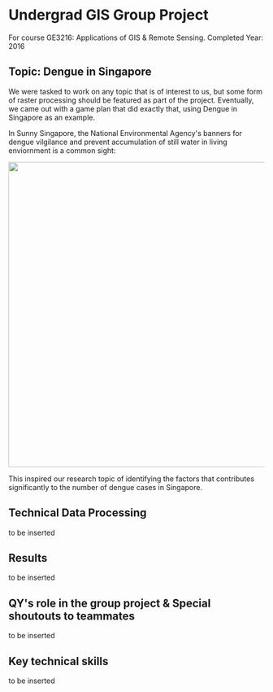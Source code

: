 # Undergrad GIS Group Project

For course GE3216: Applications of GIS & Remote Sensing. Completed Year: 2016

## Topic: Dengue in Singapore

We were tasked to work on any topic that is of interest to us, but some form of raster processing should be featured as part of the project. Eventually, we came out with a game plan that did exactly that, using Dengue in Singapore as an example. 

In Sunny Singapore, the National Environmental Agency's banners for dengue vilgilance and prevent accumulation of still water in living enviornment is a common sight:

<img src='https://www.cgs.gov.sg/images/Block%20Dengue/Resources/h284185_nea_national_dengue_a4sz.jpg' width='600'>

This inspired our research topic of identifying the factors that contributes significantly to the number of dengue cases in Singapore. 


## Technical Data Processing

to be inserted

## Results 

to be inserted 

## QY's role in the group project & Special shoutouts to teammates 

to be inserted 


## Key technical skills 

to be inserted 



